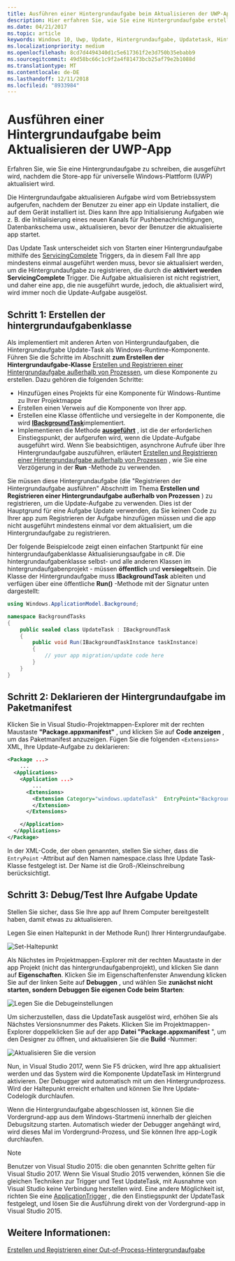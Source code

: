 ```yaml
---
title: Ausführen einer Hintergrundaufgabe beim Aktualisieren der UWP-App
description: Hier erfahren Sie, wie Sie eine Hintergrundaufgabe erstellen, die ausgeführt wird, wenn die Store-App Ihrer Universellen Windows-Plattform (UWP) aktualisiert wird.
ms.date: 04/21/2017
ms.topic: article
keywords: Windows 10, Uwp, Update, Hintergrundaufgabe, Updatetask, Hintergrundaufgabe
ms.localizationpriority: medium
ms.openlocfilehash: 8cd7d4494340d1c5e617361f2e3d750b35ebabb9
ms.sourcegitcommit: 49d58bc66c1c9f2a4f81473bcb25af79e2b1088d
ms.translationtype: MT
ms.contentlocale: de-DE
ms.lasthandoff: 12/11/2018
ms.locfileid: "8933984"
---
```

# <a name="run-a-background-task-when-your-uwp-app-is-updated"></a>Ausführen einer Hintergrundaufgabe beim Aktualisieren der UWP-App

Erfahren Sie, wie Sie eine Hintergrundaufgabe zu schreiben, die ausgeführt wird, nachdem die Store-app für universelle Windows-Plattform (UWP) aktualisiert wird.

Die Hintergrundaufgabe aktualisieren Aufgabe wird vom Betriebssystem aufgerufen, nachdem der Benutzer zu einer app ein Update installiert, die auf dem Gerät installiert ist. Dies kann Ihre app Initialisierung Aufgaben wie z. B. die Initialisierung eines neuen Kanals für Pushbenachrichtigungen, Datenbankschema usw., aktualisieren, bevor der Benutzer die aktualisierte app startet.

Das Update Task unterscheidet sich von Starten einer Hintergrundaufgabe mithilfe des [ServicingComplete](https://docs.microsoft.com/uwp/api/Windows.ApplicationModel.Background.SystemTriggerType) Triggers, da in diesem Fall Ihre app mindestens einmal ausgeführt werden muss, bevor sie aktualisiert werden, um die Hintergrundaufgabe zu registrieren, die durch die **aktiviert werden ServicingComplete** Trigger.  Die Aufgabe aktualisieren ist nicht registriert, und daher eine app, die nie ausgeführt wurde, jedoch, die aktualisiert wird, wird immer noch die Update-Aufgabe ausgelöst.

## <a name="step-1-create-the-background-task-class"></a>Schritt 1: Erstellen der hintergrundaufgabenklasse

Als implementiert mit anderen Arten von Hintergrundaufgaben, die Hintergrundaufgabe Update-Task als Windows-Runtime-Komponente. Führen Sie die Schritte im Abschnitt **zum Erstellen der Hintergrundaufgabe-Klasse** [Erstellen und Registrieren einer Hintergrundaufgabe außerhalb von Prozessen](https://docs.microsoft.com/windows/uwp/launch-resume/create-and-register-a-background-task), um diese Komponente zu erstellen. Dazu gehören die folgenden Schritte:

- Hinzufügen eines Projekts für eine Komponente für Windows-Runtime zu Ihrer Projektmappe
- Erstellen einen Verweis auf die Komponente von Ihrer app.
- Erstellen eine Klasse öffentliche und versiegelte in der Komponente, die wird [**IBackgroundTask**](https://msdn.microsoft.com/library/windows/apps/br224794)implementiert.
- Implementieren die Methode [**ausgeführt**](https://msdn.microsoft.com/library/windows/apps/br224811) , ist die der erforderlichen Einstiegspunkt, der aufgerufen wird, wenn die Update-Aufgabe ausgeführt wird. Wenn Sie beabsichtigen, asynchrone Aufrufe über Ihre Hintergrundaufgabe auszuführen, erläutert [Erstellen und Registrieren einer Hintergrundaufgabe außerhalb von Prozessen](https://docs.microsoft.com/windows/uwp/launch-resume/create-and-register-a-background-task) , wie Sie eine Verzögerung in der **Run** -Methode zu verwenden.

Sie müssen diese Hintergrundaufgabe (die "Registrieren der Hintergrundaufgabe ausführen" Abschnitt im Thema **Erstellen und Registrieren einer Hintergrundaufgabe außerhalb von Prozessen** ) zu registrieren, um die Update-Aufgabe zu verwenden. Dies ist der Hauptgrund für eine Aufgabe Update verwenden, da Sie keinen Code zu Ihrer app zum Registrieren der Aufgabe hinzufügen müssen und die app nicht ausgeführt mindestens einmal vor dem aktualisiert, um die Hintergrundaufgabe zu registrieren.

Der folgende Beispielcode zeigt einen einfachen Startpunkt für eine hintergrundaufgabenklasse Aktualisierungsaufgabe in c#. Die hintergrundaufgabenklasse selbst- und alle anderen Klassen im hintergrundaufgabenprojekt - müssen **öffentlich** und **versiegelt**sein. Die Klasse der Hintergrundaufgabe muss **IBackgroundTask** ableiten und verfügen über eine öffentliche **Run()** -Methode mit der Signatur unten dargestellt:

```cs
using Windows.ApplicationModel.Background;

namespace BackgroundTasks
{
    public sealed class UpdateTask : IBackgroundTask
    {
        public void Run(IBackgroundTaskInstance taskInstance)
        {
            // your app migration/update code here
        }
    }
}
```

## <a name="step-2-declare-your-background-task-in-the-package-manifest"></a>Schritt 2: Deklarieren der Hintergrundaufgabe im Paketmanifest

Klicken Sie in Visual Studio-Projektmappen-Explorer mit der rechten Maustaste **"Package.appxmanifest"** , und klicken Sie auf **Code anzeigen** , um das Paketmanifest anzuzeigen. Fügen Sie die folgenden `<Extensions>` XML, Ihre Update-Aufgabe zu deklarieren:

```XML
<Package ...>
    ...
  <Applications>  
    <Application ...>  
        ...
      <Extensions>  
        <Extension Category="windows.updateTask"  EntryPoint="BackgroundTasks.UpdateTask">  
        </Extension>  
      </Extensions>

    </Application>  
  </Applications>  
</Package>
```

In der XML-Code, der oben genannten, stellen Sie sicher, dass die `EntryPoint` -Attribut auf den Namen namespace.class Ihre Update Task-Klasse festgelegt ist. Der Name ist die Groß-/Kleinschreibung berücksichtigt.

## <a name="step-3-debugtest-your-update-task"></a>Schritt 3: Debug/Test Ihre Aufgabe Update

Stellen Sie sicher, dass Sie Ihre app auf Ihrem Computer bereitgestellt haben, damit etwas zu aktualisieren.

Legen Sie einen Haltepunkt in der Methode Run() Ihrer Hintergrundaufgabe.

![Set-Haltepunkt](images/run-func-breakpoint.png)

Als Nächstes im Projektmappen-Explorer mit der rechten Maustaste in der app Projekt (nicht das hintergrundaufgabenprojekt), und klicken Sie dann auf **Eigenschaften**. Klicken Sie im Eigenschaftenfenster Anwendung klicken Sie auf der linken Seite auf **Debuggen** , und wählen Sie **zunächst nicht starten, sondern Debuggen Sie eigenen Code beim Starten**:

![Legen Sie die Debugeinstellungen](images/do-not-launch-but-debug.png)

Um sicherzustellen, dass die UpdateTask ausgelöst wird, erhöhen Sie als Nächstes Versionsnummer des Pakets. Klicken Sie im Projektmappen-Explorer doppelklicken Sie auf der app **Datei "Package.appxmanifest** ", um den Designer zu öffnen, und aktualisieren Sie die **Build** -Nummer:

![Aktualisieren Sie die version](images/bump-version.png)

Nun, in Visual Studio 2017, wenn Sie F5 drücken, wird Ihre app aktualisiert werden und das System wird die Komponente UpdateTask im Hintergrund aktivieren. Der Debugger wird automatisch mit um den Hintergrundprozess. Wird der Haltepunkt erreicht erhalten und können Sie Ihre Update-Codelogik durchlaufen.

Wenn die Hintergrundaufgabe abgeschlossen ist, können Sie die Vordergrund-app aus dem Windows-Startmenü innerhalb der gleichen Debugsitzung starten. Automatisch wieder der Debugger angehängt wird, wird dieses Mal im Vordergrund-Prozess, und Sie können Ihre app-Logik durchlaufen.

> [!NOTE]
> Benutzer von Visual Studio 2015: die oben genannten Schritte gelten für Visual Studio 2017. Wenn Sie Visual Studio 2015 verwenden, können Sie die gleichen Techniken zur Trigger und Test UpdateTask, mit Ausnahme von Visual Studio keine Verbindung herstellen wird. Eine andere Möglichkeit ist, richten Sie eine [ApplicationTrigger](https://docs.microsoft.com/windows/uwp/launch-resume/trigger-background-task-from-app) , die den Einstiegspunkt der UpdateTask festgelegt, und lösen Sie die Ausführung direkt von der Vordergrund-app in Visual Studio 2015.

## <a name="see-also"></a>Weitere Informationen:

[Erstellen und Registrieren einer Out-of-Process-Hintergrundaufgabe](https://docs.microsoft.com/windows/uwp/launch-resume/create-and-register-a-background-task)
